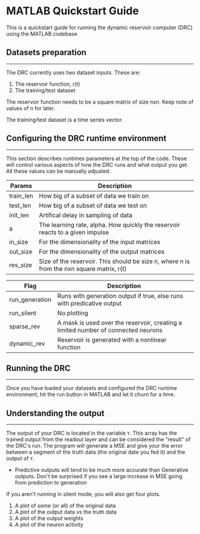 # MATLAB Quickstart Guide

This is a quickstart guide for running the dynamic reservoir computer (DRC) using the MATLAB codebase 

## Datasets preparation
---
The DRC currently uses two dataset inputs. These are:
1. The reservoir function, r(t)
2. The training/test dataset

The reservoir function needs to be a square matrix of size nxn. Keep note of values of n for later.

The training/test dataset is a time series vector.

## Configuring the DRC runtime environment
---
This section describes runtimes parameters at the top of the code. These will control various aspects of how the DRC runs and what output you get. All these values can be manually adjusted.

| Params   | Description |
| ----------- | ----------- |
| train_len      | How big of a subset of data we train on       |
| test_len   | How big of a subset of data we test on        |
| init_len      | Artifical delay in sampling of data      |
| a  | The learning rate, alpha. How quickly the reservoir reacts to a given impulse        |
| in_size      | For the dimensionality of the input matrices       |
| out_size   | For the dimensionality of the output matrices        |
| res_size      | Size of the reservoir. This should be size n, where n is from the nxn square matrix, r(t)      |


| Flag     | Description |
| ----------- | ----------- |
| run_generation      | Runs with generation output if true, else runs with predicative output      |
| run_silent   | No plotting       |
| sparse_rev      | A mask is used over the reservoir, creating a limited number of connected neurons      |
| dynamic_rev   | Reservoir is generated with a nonlinear function       |

## Running the DRC
---
Once you have loaded your datasets and configured the DRC runtime environment, hit the run button in MATLAB and let it churn for a time.

## Understanding the output
---
The output of your DRC is located in the variable ``Y``. This array has the trained output from the readout layer and can be considered the "result" of the DRC's run. The program will generate a MSE and give your the error between a segment of the truth data (the original date you fed it) and the output of ``Y``.

* Predictive outputs will tend to be much more accurate than Generative outputs. Don't be surprised if you see a large increase in MSE going from prediction to generation

If you aren't running in silent mode, you will also get four plots.

1. A plot of some (or all) of the original data
2. A plot of the output data vs the truth data
3. A plot of the output weights
4. A plot of the neuron activity